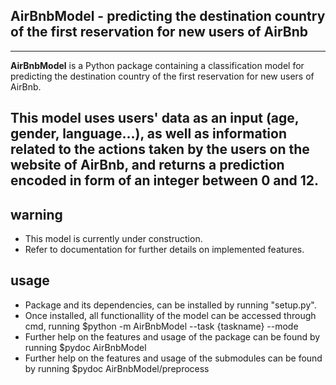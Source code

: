 AirBnbModel - predicting the destination country of the first reservation 
for new users of AirBnb
---------------------------

-----------------------------
**AirBnbModel** is a Python package containing a classification 
model for predicting the destination country of the first reservation for new 
users of AirBnb.

This model uses users' data as an input (age, gender, language...), as well as 
information related to the actions taken by the users on the website of AirBnb, 
and returns a prediction encoded in form of an integer between 0 and 12.
------------------------------

warning
----------------

- This model is currently under construction. 
- Refer to documentation for further details on implemented features.

usage
----------------

- Package and its dependencies, can be installed by running "setup.py".
- Once installed, all functionallity of the model can be accessed through cmd, 
  running 
  $python -m AirBnbModel --task {taskname} --mode
- Further help on the features and usage of the package can be found by running 
  $pydoc AirBnbModel
- Further help on the features and usage of the submodules can be found by running 
  $pydoc AirBnbModel/preprocess
